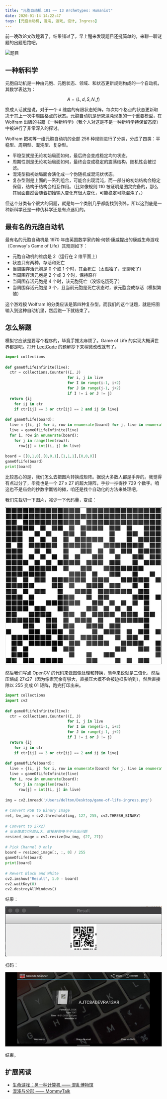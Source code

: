 ```yaml
---
title: "元胞自动机 101 —— 13 Archetypes: Humanist"
date: 2020-01-14 14:22:47
tags: [元胞自动机, 混沌, 游戏, 设计, Ingress]
---
```


前一晚改论文改睡着了，结果错过了。早上醒来发现题目还挺简单的，来聊一聊谜题的出题思路吧。

![题目](https://storage.googleapis.com/ingress-internal-event-data/13archetypes/humanist/humanist2_a6f9854f-6e0c-5050-a10d-91f4aaa4c382.png)

## 一种新科学

元胞自动机是一种由元胞、元胞状态、领域、和状态更新规则构成的一个自动机，其数学表达为：

$$ A = (L, d, S, N, f) $$

换成人话就是说，对于一个 d 维度的有限状态矩阵，每次每个格点的状态更新取决于其上一次中周围格点的状态。元胞自动机是研究混沌现象的一个重要模型，在 Wolfram 出版的书籍《一种新科学》（我个人对这是不是一种新科学持保留态度）中被进行了非常深入的探讨。

Wolfram 把初等一维元胞自动机的全部 256 种规则进行了分类，分成了四类：平稳型、周期型、混沌型、复杂型。

- 平稳型就是无论初始局面如何，最后终会变成稳定均匀状态。
- 周期性则是无论初始局面如何，最终会变成稳定的震荡结构，随机性会被过滤。
- 混沌型指初始局面会演化成一个伪随机或混沌状状态。
- 复杂型则是上面的一系列组合，可能会出现混沌，而一部分的初始结构会稳定保留，结构于结构会相互作用。（比如像规则 110 被证明是图灵完备的，那么其局面自然会随着初始输入变化有很大变化，可能稳定可能混沌了。）

但这个分类有个很大的问题，就是每一个类别几乎都能找到例外。所以这到底是一种新科学还是一种伪科学还是有点迷幻的。

## 最有名的元胞自动机

最有名的元胞自动机是 1970 年由英国数学家约翰·何顿·康威提出的康威生命游戏（Conway's Game of Life）其规则如下：

- 元胞自动机的维度是 2（运行在 2 维平面上）
- 状态只有两种，存活和死亡
- 当周围存活元胞是 0 个或 1 个时，其会死亡（太孤独了，无聊死了）
- 当周围存活元胞是 2 个或 3 个时，保持原样
- 当周围存活元胞是 4 个时，该元胞死亡（没饭吃饿死了）
- 当周围存活元胞是 3 个，且当前元胞是死亡状态时，该元胞变成存活（模拟繁殖）

这个游戏按 Wolfram 的分类应该是第四种复杂型。而我们的这个谜题，就是把图输入到这种自动机里，然后跑一下就结束了。

## 怎么解题

模拟它应该是要写个程序的，毕竟手推太麻烦了。Game of Life 的实现大概满世界都是吧。打开 [LeetCode](https://leetcode.com/problems/game-of-life/solution/) 的题解抄下来稍微改改就有了。

```python
import collections

def gameOfLifeInfinite(live):
  ctr = collections.Counter((I, J)
                            for i, j in live
                            for I in range(i-1, i+2)
                            for J in range(j-1, j+2)
                            if I != i or J != j)
  return {ij
    for ij in ctr
    if ctr[ij] == 3 or ctr[ij] == 2 and ij in live}

def gameOfLife(board):
  live = {(i, j) for i, row in enumerate(board) for j, live in enumerate(row) if live}
  live = gameOfLifeInfinite(live)
  for i, row in enumerate(board):
    for j in range(len(row)):
      row[j] = int((i, j) in live)

board = [[0,1,0],[0,0,1],[1,1,1],[0,0,0]]
gameOfLife(board)
print(board)
```

比较恶心的是，我们怎么去把图片转换成矩阵。据说大多数人都是手弄的。我觉得有点过分了，毕竟也是一个 27 x 27 的超大矩阵，手抄一抄得抄 729 个数字。咱这也不是庙会的抄数字赢钱的摊，咱还是找个自动化的方法来处理吧。

我们先裁切一下图片，减少一下代码量，变成：

![裁切后图像](/assets/images/game-of-life-ingress.png)

然后我们写点 OpenCV 的代码来做图像处理和转换，简单来说就是二值化，然后压缩成 27x27（因为像素冗余有够大，直接压大概不会被边框影响到），然后直接除以 255 变成 01 矩阵，跑完打印出来。

```python
import collections
import cv2

def gameOfLifeInfinite(live):
  ctr = collections.Counter((I, J)
                            for i, j in live
                            for I in range(i-1, i+2)
                            for J in range(j-1, j+2)
                            if I != i or J != j)
  return {ij
    for ij in ctr
    if ctr[ij] == 3 or ctr[ij] == 2 and ij in live}

def gameOfLife(board):
  live = {(i, j) for i, row in enumerate(board) for j, live in enumerate(row) if live}
  live = gameOfLifeInfinite(live)
  for i, row in enumerate(board):
    for j in range(len(row)):
      row[j] = int((i, j) in live)

img = cv2.imread('/Users/delton/Desktop/game-of-life-ingress.png')

# Convert RGB to Binary Image
ret, bw_img = cv2.threshold(img, 127, 255, cv2.THRESH_BINARY)

# Convert to 27x27
# 反正像素冗余那么大，直接转换多半不会出问题
resized_image = cv2.resize(bw_img, (27, 27))

# Pick Channel 0 only
board = resized_image[:, :, 0] / 255
gameOfLife(board)
print(board)

# Revert Black and White
cv2.imshow("Result", 1.0 - board)
cv2.waitKey(0)
cv2.destroyAllWindows()
```

结果：

![解码结果](/assets/images/humanity-result.png)

扫码：

![扫码结果](/assets/images/humanity-scan.jpg)

结束。

## 扩展阅读

- [生命游戏：另一种计算机 —— 混乱博物馆](https://youtu.be/GQNREcMVPHY)
- [混沌与分形 —— MommyTalk](https://www.youtube.com/watch?v=2lfVFOXzonY)
